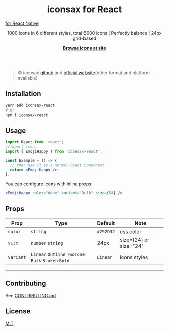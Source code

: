 <h1 align="center">iconsax for React</h1>

<a href="https://www.npmjs.com/package/iconsax-react-native">for React Native</a>

<p align="center">
  1000 icons in 6 different styles, total 6000 icons | 
Perfectly balance | 
24px grid-based
<p>

<p align="center">
  <a href="https://iconsax-react.pages.dev/"><strong>Browse icons at site</strong></a>
</p>
<br>
<br>

> ©️ iconsax <a href="https://iconsax.io/">github</a> and <a href="https://iconsax.io/">official
> website</a>(other format and platform available)

## Installation

```bash
yarn add iconsax-react
# or
npm i iconsax-react
```

## Usage

```jsx
import React from 'react';
//import icon.
import { EmojiHappy } from 'iconsax-react';

const Example = () => {
  // then use it as a normal React Component
  return <EmojiHappy />;
};
```

You can configure Icons with inline props:

```jsx
<EmojiHappy color="#eee" variant="Bulk" size={54} />
```

## Props

| Prop      | Type                                                | Default   | Note                   |
| --------- | --------------------------------------------------- | --------- | ---------------------- |
| `color`   | `string`                                            | `#292D32` | css color              |
| `size`    | `number` `string`                                   | 24px      | size={24} or size="24" |
| `variant` | `Linear` `Outline` `TwoTone` `Bulk` `Broken` `Bold` | `Linear`  | icons styles           |

---

## Contributing

See
<a href="https://github.com/rendinjast/iconsax-react/blob/main/CONTRIBUTING.md">CONTRIBUTING.md</a>

## License

<a href="https://github.com/rendinjast/iconsax-react/blob/main/LICENSE">MIT</a>
